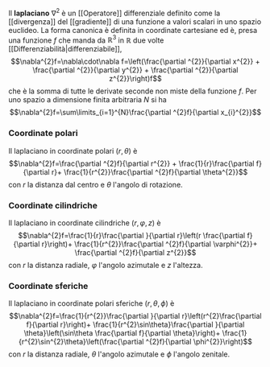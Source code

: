Il **laplaciano** $\nabla^{2}$ è un [[Operatore]] differenziale definito come la [[divergenza]] del [[gradiente]] di una funzione a valori scalari in uno spazio euclideo. La forma canonica è definita in coordinate cartesiane ed è, presa una funzione $f$ che manda da $\mathbb{R}^{3}$ in $\mathbb{R}$ due volte [[Differenziabilità|differenziabile]],
$$\nabla^{2}f=\nabla\cdot\nabla f=\left(\frac{\partial ^{2}}{\partial x^{2}} + \frac{\partial ^{2}}{\partial y^{2}} + \frac{\partial ^{2}}{\partial z^{2}}\right)f$$
che è la somma di tutte le derivate seconde non miste della funzione $f$. Per uno spazio a dimensione finita arbitraria $N$ si ha
$$\nabla^{2}f=\sum\limits_{i=1}^{N}\frac{\partial ^{2}f}{\partial x_{i}^{2}}$$
### Coordinate polari
Il laplaciano in coordinate polari $(r,\theta)$ è
$$\nabla^{2}f=\frac{\partial ^{2}f}{\partial r^{2}} + \frac{1}{r}\frac{\partial f}{\partial r}+ \frac{1}{r^{2}}\frac{\partial ^{2}f}{\partial \theta^{2}}$$
con $r$ la distanza dal centro e $\theta$ l'angolo di rotazione.
### Coordinate cilindriche
Il laplaciano in coordinate cilindriche $(r,\varphi,z)$ è
$$\nabla^{2}f=\frac{1}{r}\frac{\partial }{\partial r}\left(r \frac{\partial f}{\partial r}\right)+ \frac{1}{r^{2}}\frac{\partial ^{2}f}{\partial \varphi^{2}}+ \frac{\partial ^{2}f}{\partial z^{2}}$$
con $r$ la distanza radiale, $\varphi$ l'angolo azimutale e $z$ l'altezza.
### Coordinate sferiche
Il laplaciano in coordinate polari sferiche $(r,\theta,\phi)$ è
$$\nabla^{2}f=\frac{1}{r^{2}}\frac{\partial }{\partial r}\left(r^{2}\frac{\partial f}{\partial r}\right)+ \frac{1}{r^{2}\sin\theta}\frac{\partial }{\partial \theta}\left(\sin\theta \frac{\partial f}{\partial \theta}\right)+ \frac{1}{r^{2}\sin^{2}\theta}\left(\frac{\partial ^{2}f}{\partial \phi^{2}}\right)$$
con $r$ la distanza radiale, $\theta$ l'angolo azimutale e $\phi$ l'angolo zenitale.